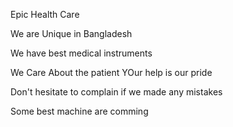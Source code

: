 Epic Health Care


We are Unique in Bangladesh


We have best medical instruments


We Care About the patient
YOur help is our pride


Don't hesitate to complain if we made any mistakes


Some best machine are comming
